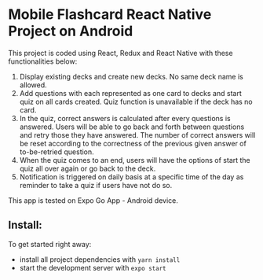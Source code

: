 # Mobile Flashcard React Native Project on Android

This project is coded using React, Redux and React Native with these functionalities below:

1. Display existing decks and create new decks. No same deck name is allowed.
2. Add questions with each represented as one card to decks and start quiz on all cards created. Quiz function is unavailable if the deck has no card.
3. In the quiz, correct answers is calculated after every questions is answered. Users will be able to go back and forth between questions and retry those they have answered. The number of correct answers will be reset according to the correctness of the previous given answer of to-be-retried question.
4. When the quiz comes to an end, users will have the options of start the quiz all over again or go back to the deck.
5. Notification is triggered on daily basis at a specific time of the day as reminder to take a quiz if users have not do so.

This app is tested on Expo Go App - Android device.

## Install:

To get started right away:

- install all project dependencies with `yarn install`
- start the development server with `expo start`
